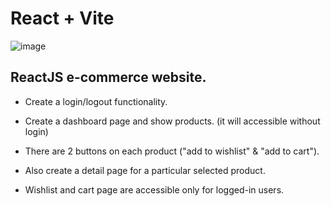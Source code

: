 # React + Vite

![image](https://github.com/user-attachments/assets/a0c47dd9-95f8-4fa8-a9ca-a50b8d2907ca)

## ReactJS e-commerce website.

- Create a login/logout functionality.

- Create a dashboard page and show products. (it will accessible without login)

- There are 2 buttons on each product ("add to wishlist" & "add to cart").

- Also create a detail page for a particular selected product.

- Wishlist and cart page are accessible only for logged-in users.
